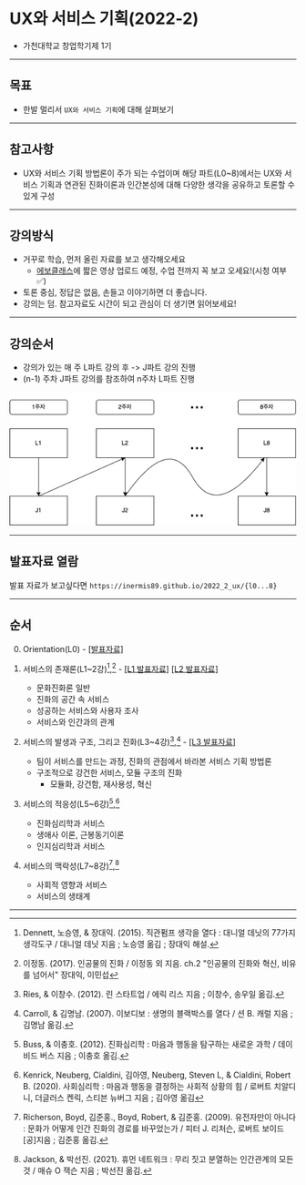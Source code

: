 # UX와 서비스 기획(2022-2)

- 가천대학교 창업학기제 1기

---
## 목표

- 한발 멀리서 `UX와 서비스 기획`에 대해 살펴보기

---
## 참고사항


- UX와 서비스 기획 방법론이 주가 되는 수업이며 해당 파트(L0~8)에서는 UX와 서비스 기획과 연관된 진화이론과 인간본성에 대해 다양한 생각을 공유하고 토론할 수 있게 구성

---
## 강의방식

- 거꾸로 학습, 먼저 올린 자료를 보고 생각해오세요
  - [에보클래스](https://evoclass.ai)에 짧은 영상 업로드 예정, 수업 전까지 꼭 보고 오세요!(시청 여부 ✅)
- 토론 중심, 정답은 없음, 손들고 이야기하면 더 좋습니다.
- 강의는 덤. 참고자료도 시간이 되고 관심이 더 생기면 읽어보세요!


---
## 강의순서

- 강의가 있는 매 주 L파트 강의 후 -> J파트 강의 진행
- (n-1) 주차 J파트 강의를 참조하여 n주차 L파트 진행 

![order](./order.png)

---
## 발표자료 열람

발표 자료가 보고싶다면 `https://inermis89.github.io/2022_2_ux/{l0...8}`


---
## 순서

0. Orientation(L0) - [[발표자료]](https://inermis89.github.io/2022_2_ux/l0)

1. 서비스의 존재론(L1~2강)[^1],[^2] - [[L1 발표자료]](https://inermis89.github.io/2022_2_ux/l1) [[L2 발표자료]](https://inermis89.github.io/2022_2_ux/l2)

    - 문화진화론 일반
    - 진화의 공간 속 서비스
    - 성공하는 서비스와 사용자 조사
    - 서비스와 인간과의 관계

2. 서비스의 발생과 구조, 그리고 진화(L3~4강)[^3],[^4] - [[L3 발표자료]](https://inermis89.github.io/2022_2_ux/l3)

    - 팀이 서비스를 만드는 과정, 진화의 관점에서 바라본 서비스 기획 방법론
    - 구조적으로 강건한 서비스, 모듈 구조의 진화
        - 모듈화, 강건함, 재사용성, 혁신

3. 서비스의 적응성(L5~6강)[^5],[^6]

    - 진화심리학과 서비스
    - 생애사 이론, 근봉동기이론
    - 인지심리학과 서비스

4. 서비스의 맥락성(L7~8강)[^7],[^8]

    - 사회적 영향과 서비스
    - 서비스의 생태계

---

[^1]: Dennett, 노승영, & 장대익. (2015). 직관펌프 생각을 열다 : 대니얼 데닛의 77가지 생각도구 / 대니얼 데닛 지음 ; 노승영 옮김 ; 장대익 해설.
[^2]: 이정동. (2017). 인공물의 진화 / 이정동 외 지음. ch.2 "인공물의 진화와 혁신, 비유를 넘어서" 장대익, 이민섭
[^3]: Ries, & 이창수. (2012). 린 스타트업 / 에릭 리스 지음 ; 이창수, 송우일 옮김.
[^4]: Carroll, & 김명남. (2007). 이보디보 : 생명의 블랙박스를 열다 / 션 B. 캐럴 지음 ; 김명남 옮김.
[^5]:  Buss, & 이충호. (2012). 진화심리학 : 마음과 행동을 탐구하는 새로운 과학 / 데이비드 버스 지음 ; 이충호 옮김.
[^6]: Kenrick, Neuberg, Cialdini, 김아영, Neuberg, Steven L, & Cialdini, Robert B. (2020). 사회심리학 : 마음과 행동을 결정하는 사회적 상황의 힘 / 로버트 치알디니, 더글러스 켄릭, 스티븐 뉴버그 지음 ; 김아영 옮김
[^7]: Richerson, Boyd, 김준홍., Boyd, Robert, & 김준홍. (2009). 유전자만이 아니다 : 문화가 어떻게 인간 진화의 경로를 바꾸었는가 / 피터 J. 리처슨, 로버트 보이드 [공]지음 ; 김준홍 옮김.
[^8]: Jackson, & 박선진. (2021). 휴먼 네트워크 : 무리 짓고 분열하는 인간관계의 모든 것 / 매슈 O 잭슨 지음 ; 박선진 옮김.